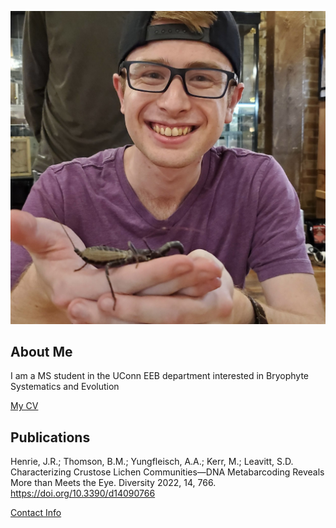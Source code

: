 ![Image of Brenden Thomson](images/headshot.jpeg "Brenden Thomson")

## About Me
I am a MS student in the UConn EEB department interested in Bryophyte Systematics and Evolution

[My CV](PDFs/BrendenThomsonCV.pdf)

## Publications
Henrie, J.R.; Thomson, B.M.; Yungfleisch, A.A.; Kerr, M.; Leavitt, S.D. Characterizing 
  Crustose Lichen Communities—DNA Metabarcoding Reveals More than Meets the Eye. 
  Diversity 2022, 14, 766. <https://doi.org/10.3390/d14090766>

[Contact Info](contact-info.html) 
